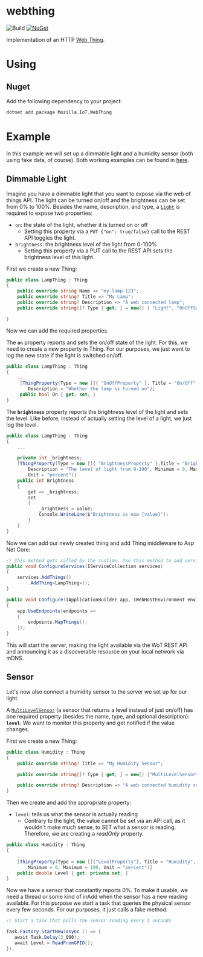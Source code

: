 # webthing

![Build](https://github.com/lillo42/webthing-csharp/workflows/Build/badge.svg)
[![NuGet](http://img.shields.io/nuget/v/Mozilla.IoT.WebThing.svg)](https://www.nuget.org/packages/Mozilla.IoT.WebThing/)



Implementation of an HTTP [Web Thing](https://iot.mozilla.org/wot/).

# Using

## Nuget

Add the following dependency to your project:

```bash
dotnet add package Mozilla.IoT.WebThing
```

# Example

In this example we will set up a dimmable light and a humidity sensor (both using fake data, of course). Both working examples can be found in [here](https://github.com/lillo42/webthing-csharp/tree/master/sample).

## Dimmable Light

Imagine you have a dimmable light that you want to expose via the web of things API. The light can be turned on/off and the brightness can be set from 0% to 100%. Besides the name, description, and type, a [`Light`](https://iot.mozilla.org/schemas/#Light) is required to expose two properties:
* `on`: the state of the light, whether it is turned on or off
    * Setting this property via a `PUT {"on": true/false}` call to the REST API toggles the light.
* `brightness`: the brightness level of the light from 0-100%
    * Setting this property via a PUT call to the REST API sets the brightness level of this light.

First we create a new Thing:

```csharp
public class LampThing : Thing
{
    public override string Name => "my-lamp-123";
    public override string? Title => "My Lamp";
    public override string? Description => "A web connected lamp";
    public override string[]? Type { get; } = new[] { "Light", "OnOffSwitch" };

}
```

Now we can add the required properties.

The **`on`** property reports and sets the on/off state of the light. For this, we need to create a new property in Thing. For our purposes, we just want to log the new state if the light is switched on/off.

```csharp
public class LampThing : Thing
{
    ...
     [ThingProperty(Type = new []{ "OnOffProperty" }, Title = "On/Off", 
        Description = "Whether the lamp is turned on")]
     public bool On { get; set; }
}
```

The **`brightness`** property reports the brightness level of the light and sets the level. Like before, instead of actually setting the level of a light, we just log the level.

```csharp
public class LampThing : Thing
{
    ...

    private int _brightness;
    [ThingProperty(Type = new []{ "BrightnessProperty" },Title = "Brightness",
        Description = "The level of light from 0-100", Minimum = 0, Maximum = 100,
        Unit = "percent")]
    public int Brightness 
    { 
        get => _brightness; 
        set
        { 
            _brightness = value;
            Console.WriteLine($"Brightness is now {value}");
        } 
    }
}
```

Now we can add our newly created thing and add Thing middleware to Asp Net Core:

```csharp
// This method gets called by the runtime. Use this method to add services to the container.
public void ConfigureServices(IServiceCollection services)
{
    services.AddThings()
        .AddThing<LampThing>();
}

public void Configure(IApplicationBuilder app, IWebHostEnvironment env)
{
    app.UseEndpoints(endpoints =>
    {
        endpoints.MapThings();
    });
}
```

This will start the server, making the light available via the WoT REST API and announcing it as a discoverable resource on your local network via mDNS.

## Sensor

Let's now also connect a humidity sensor to the server we set up for our light.

A [`MultiLevelSensor`](https://iot.mozilla.org/schemas/#MultiLevelSensor) (a sensor that returns a level instead of just on/off) has one required property (besides the name, type, and optional description): **`level`**. We want to monitor this property and get notified if the value changes.

First we create a new Thing:

```csharp
public class Humidity : Thing
{
    public override string? Title => "My Humidity Sensor";

    public override string[]? Type { get; } = new[] {"MultiLevelSensor"};

    public override string? Description => "A web connected humidity sensor";
}
```

Then we create and add the appropriate property:
* `level`: tells us what the sensor is actually reading
    * Contrary to the light, the value cannot be set via an API call, as it wouldn't make much sense, to SET what a sensor is reading. Therefore, we are creating a *readOnly* property.

```csharp
public class Humidity : Thing
{
    ...
    [ThingProperty(Type = new []{"LevelProperty"}, Title = "Humidity", Description = "The current humidity in %",
        Minimum = 0, Maximum = 100, Unit = "percent")]
    public double Level { get; private set; }
}
```

Now we have a sensor that constantly reports 0%. To make it usable, we need a thread or some kind of inAdd when the sensor has a new reading available. For this purpose we start a task that queries the physical sensor every few seconds. For our purposes, it just calls a fake method.

```csharp
// Start a task that polls the sensor reading every 3 seconds

Task.Factory.StartNew(async () => {
   await Task.Delay(3_000);
   await Level = ReadFromGPIO();
});
```
